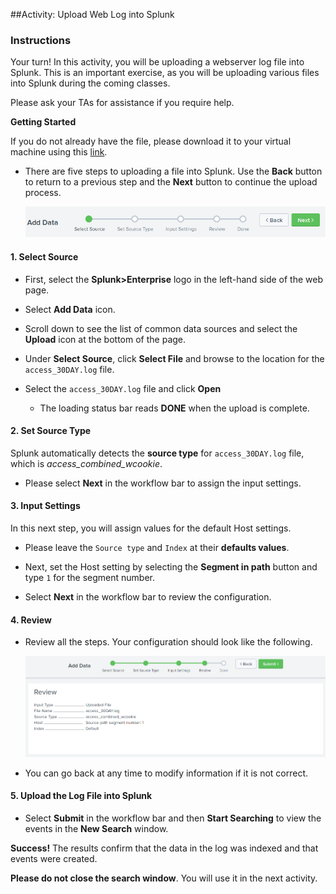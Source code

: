 ##Activity: Upload Web Log into Splunk

### Instructions
	
Your turn! In this activity, you will be uploading a webserver log file into Splunk.  This is an important exercise, as you will be uploading various files into Splunk during the coming classes. 

Please ask your TAs for assistance if you require help.

**Getting Started**

If you do not already have the file, please download it to your virtual machine using this [link](Resources/tmp/access_30DAY.log).

* There are five steps to uploading a file into Splunk.  Use the **Back** button to return to a previous step and the **Next** button to continue the upload process.

	![Images/add-data-workflow.png](Images/add-data-workflow.png)

#### 1. Select Source 

* First, select the **Splunk>Enterprise** logo in the left-hand side of the web page. 

* Select **Add Data** icon.

* Scroll down to see the list of common data sources and select the **Upload** icon at the bottom of the page.

* Under **Select Source**, click **Select File** and browse to the location for the `access_30DAY.log` file.

* Select the `access_30DAY.log` file and click **Open**

	* The loading status bar reads **DONE** when the upload is complete.

#### 2. Set Source Type

Splunk automatically detects the **source type** for `access_30DAY.log` file, which is *access_combined_wcookie*.

* Please select **Next** in the workflow bar to assign the input settings.

#### 3. Input Settings 

In this next step, you will assign values for the default Host settings.

* Please leave the `Source type` and `Index` at their **defaults values**.

* Next, set the Host setting by selecting the **Segment in path** button and type `1` for the segment number.	

* Select **Next** in the workflow bar to review the configuration.

#### 4. Review 

* Review all the steps.  Your configuration should look like the following.

	![Images/add-data-splunk-9.png](Images/add-data-splunk-9.png)

* You can go back at any time to modify information if it is not correct.

#### 5. Upload the Log File into Splunk

* Select **Submit**  in the workflow bar and then **Start Searching** to view the events in the **New Search** window.

**Success!** The results confirm that the data in the log was indexed and that events were created.

**Please do not close the search window**. You will use it in the next activity.